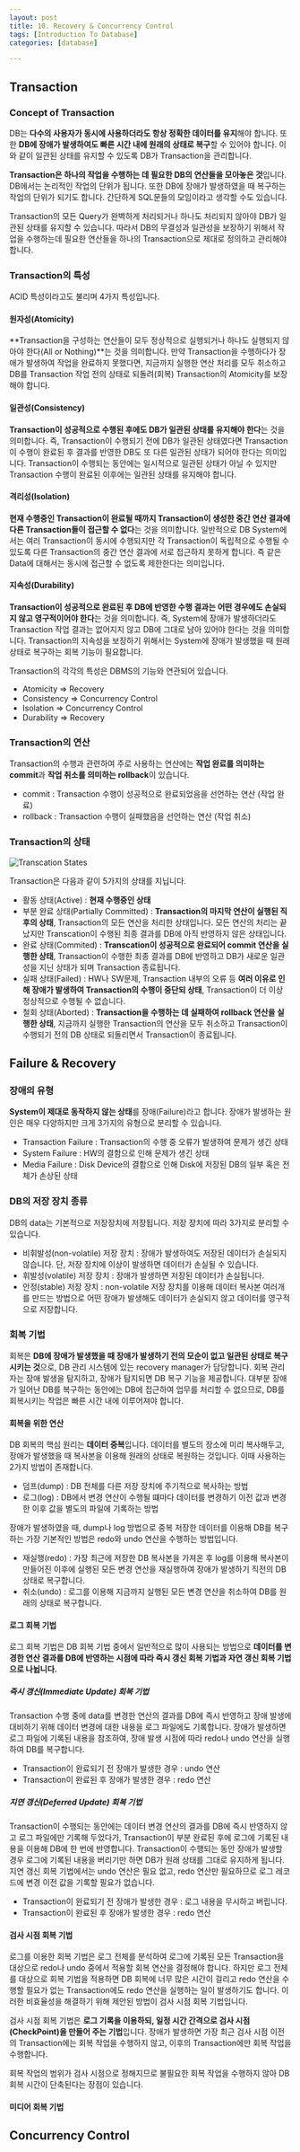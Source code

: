 ```yaml
---
layout: post
title: 10. Recovery & Concurrency Control
tags: [Introduction To Database]
categories: [database]

---
```


## Transaction

### Concept of Transaction

DB는 **다수의 사용자가 동시에 사용하더라도 항상 정확한 데이터를 유지**해야 합니다. 또한  **DB에 장애가 발생하여도 빠른 시간 내에 원래의 상태로 복구**할 수 있어야 합니다. 이와 같이 일관된 상태를 유지할 수 있도록 DB가 Transaction을 관리합니다.

**Transaction은 하나의 작업을 수행하는 데 필요한 DB의 연산들을 모아놓은 것**입니다. DB에서는 논리적인 작업의 단위가 됩니다. 또한 DB에 장애가 발생하였을 때 복구하는 작업의 단위가 되기도 합니다. 간단하게 SQL문들의 모임이라고 생각할 수도 있습니다.

Transaction의 모든 Query가 완벽하게 처리되거나 하나도 처리되지 않아야 DB가 일관된 상태를 유지할 수 있습니다. 따라서 DB의 무결성과 일관성을 보장하기 위해서 작업을 수행하는데 필요한 연산들을 하나의 Transaction으로 제대로 정의하고 관리해야 합니다.

### Transaction의 특성

ACID 특성이라고도 불리며 4가지 특성입니다.

#### 원자성(Atomicity)

**Transaction을 구성하는 연산들이 모두 정상적으로 실행되거나 하나도 실행되지 않아야 한다(All or Nothing)**는 것을 의미합니다. 만약 Transaction을 수행하다가 장애가 발생하여 작업을 완료하지 못했다면, 지금까지 실행한 연산 처리를 모두 취소하고 DB를 Transaction 작업 전의 상태로 되돌려(회복) Transaction의 Atomicity를 보장해야 합니다.

#### 일관성(Consistency)

**Transaction이 성공적으로 수행된 후에도 DB가 일관된 상태를 유지해야 한다**는 것을 의미합니다. 즉, Transaction이 수행되기 전에 DB가 일관된 상태였다면 Transaction이 수행이 완료된 후 결과를 반영한 DB도 또 다른 일관된 상태가 되어야 한다는 의미입니다. Transaction이 수행되는 동안에는 일시적으로 일관된 상태가 아닐 수 있지만 Transaction 수행이 완료된 이후에는 일관된 상태를 유지해야 합니다.

#### 격리성(Isolation)

**현재 수행중인 Transaction이 완료될 때까지 Transaction이 생성한 중간 연산 결과에 다른 Transaction들이 접근할 수 없다**는 것을 의미합니다. 일반적으로 DB System에서는 여러 Transaction이 동시에 수행되지만 각 Transaction이 독립적으로 수행될 수 있도록 다른 Transaction의 중간 연산 결과에 서로 접근하지 못하게 합니다. 즉 같은 Data에 대해서는 동시에 접근할 수 없도록 제한한다는 의미입니다.

#### 지속성(Durability)

**Transaction이 성공적으로 완료된 후 DB에 반영한 수행 결과는 어떤 경우에도 손실되지 않고 영구적이어야 한다**는 것을 의미합니다. 즉, System에 장애가 발생하더라도 Transaction 작업 결과는 없어지지 않고 DB에 그대로 남아 있어야 한다는 것을 의미합니다. Transaction의 지속성을 보장하기 위해서는 System에 장애가 발생했을 때 원래 상태로 복구하는 회복 기능이 필요합니다.

Transaction의 각각의 특성은 DBMS의 기능와 연관되어 있습니다.

* Atomicity ⇒ Recovery
* Consistency ⇒ Concurrency Control
* Isolation ⇒ Concurrency Control
* Durability ⇒ Recovery

### Transaction의 연산

Transaction의 수행과 관련하여 주로 사용하는 연산에는 **작업 완료를 의미하는 commit**과 **작업 취소를 의미하는 rollback**이 있습니다.

* commit : Transaction 수행이 성공적으로 완료되었음을 선언하는 연산 (작업 완료)
* rollback : Transaction 수행이 실패했음을 선언하는 연산 (작업 취소)

### Transaction의 상태

![Transcation States](https://nephelai.github.io/images/posts/transaction_states.jpg)

Transaction은 다음과 같이 5가지의 상태를 지닙니다.

* 활동 상태(Active) : **현재 수행중인 상태**
* 부분 완료 상태(Partially Committed) : **Transaction의 마지막 연산이 실행된 직후의 상태**, Transaction의 모든 연산을 처리한 상태입니다. 모든 연산의 처리는 끝났지만 Transcation이 수행된 최종 결과를 DB에 아직 반영하지 않은 상태입니다.
* 완료 상태(Commited) : **Transcation이 성공적으로 완료되어 commit 연산을 실행한 상태**, Transaction이 수행한 최종 결과를 DB에 반영하고 DB가 새로운 일관성을 지닌 상태가 되며 Transaction 종료됩니다.
* 실패 상태(Failed) : HW나 SW문제, Transaction 내부의 오류 등 **여러 이유로 인해 장애가 발생하여 Transaction의 수행이 중단되 상태**, Transaction이 더 이상 정상적으로 수행될 수 없습니다.
* 철회 상태(Aborted) : **Transaction을 수행하는 데 실패하여 rollback 연산을 실행한 상태**, 지금까지 실행한 Transaction의 연산을 모두 취소하고 Transaction이 수행되기 전의 DB 상태로 되돌리면서 Transaction이 종료됩니다.

## Failure & Recovery

### 장애의 유형

**System이 제대로 동작하지 않는 상태**를 장애(Failure)라고 합니다. 장애가 발생하는 원인은 매우 다양하지만 크게 3가지의 유형으로 분리할 수 있습니다.

* Transaction Failure : Transaction의 수행 중 오류가 발생하여 문제가 생긴 상태
* System Failure : HW의 결함으로 인해 문제가 생긴 상태
* Media Failure : Disk Device의 결함으로 인해 Disk에 저장된 DB의 일부 혹은 전체가 손상된 상태

### DB의 저장 장치 종류

DB의 data는 기본적으로 저장장치에 저장됩니다. 저장 장치에 따라 3가지로 분리할 수 있습니다.

* 비휘발성(non-volatile) 저장 장치 : 장애가 발생하여도 저장된 데이터가 손실되지 않습니다. 단, 저장 장치에 이상이 발생하면 데이터가 손실될 수 있습니다.
* 휘발성(volatile) 저장 장치 : 장애가 발생하면 저장된 데이터가 손실됩니다.
* 안정(stable) 저장 장치 : non-volatile 저장 장치를 이용해 데이터 복사본 여러개를 만드는 방법으로 어떤 장애가 발생해도 데이터가 손실되지 않고 데이터를 영구적으로 저장합니다.

### 회복 기법

회복은 **DB에 장애가 발생했을 때 장애가 발생하기 전의 모순이 없고 일관된 상태로 복구시키는 것**으로, DB 관리 시스템에 있는 recovery manager가 담당합니다. 회복 관리자는 장애 발생을 탐지하고, 장애가 탐지되면 DB 복구 기능을 제공합니다.  대부분 장애가 일어난 DB를 복구하는 동안에는 DB에 접근하여 업무를 처리할 수 없으므로, DB를 회복시키는 작업은 빠른 시간 내에 이루어져야 합니다.

#### 회복을 위한 연산

DB 회복의 핵심 원리는 **데이터 중복**입니다. 데이터를 별도의 장소에 미리 복사해두고, 장애가 발생했을 때 복사본을 이용해 원래의 상태로 복원하는 것입니다. 이때 사용하는 2가지 방법이 존재합니다.

* 덤프(dump) : DB 전체를 다른 저장 장치에 주기적으로 복사하는 방법
* 로그(log) : DB에서 변경 연산이 수행될 떄마다 데이터를 변경하기 이전 값과 변경한 이후 값을 별도의 파일에 기록하는 방법

장애가 발생하였을 때, dump나 log 방법으로 중복 저장한 데이터를 이용해 DB를 복구하는 가장 기본적인 방법은 redo와 undo 연산을 수행하는 방법입니다.

* 재실행(redo) : 가장 최근에 저장한 DB 복사본을 가져온 후 log를 이용해 복사본이 만들어진 이후에 실행된 모든 변경 연산을 재실행하여 장애가 발생하기 직전의 DB 상태로 복구합니다.
* 취소(undo) : 로그를 이용해 지금까지 실행된 모든 변경 연산을 취소하여 DB를 원래의 상태로 복구합니다.

#### 로그 회복 기법

로그 회복 기법은 DB 회복 기법 중에서 일반적으로 많이 사용되는 방법으로 **데이터를 변경한 연산 결과를 DB에 반영하는 시점에 따라 즉시 갱신 회복 기법과 자연 갱신 회복 기법으로 나뉩니다.** 

##### 즉시 갱신(Immediate Update) 회복 기법 

Transaction 수행 중에 data를 변경한 연산의 결과를 DB에 즉시 반영하고 장애 발생에 대비하기 위해 데이터 변경에 대한 내용을 로그 파일에도 기록합니다. 장애가 발생하면 로그 파일에 기록된 내용을 참조하여, 장애 발생 시점에 따라 redo나 undo 연산을 실행하여 DB를 복구합니다.

* Transaction이 완료되기 전 장애가 발생한 경우 : undo 연산
* Transaction이 완료된 후 장애가 발생한 경우 : redo 연산

##### 지연 갱신(Deferred Update) 회복 기법

Transaction이 수행되는 동안에는 데이터 변경 연산의 결과를 DB에 즉시 반영하지 않고 로그 파일에만 기록해 두었다가, Transaction이 부분 완료된 후에 로그에 기록된 내용을 이용해 DB에 한 번에 반영합니다. Transaction이 수행되는 동안 장애가 발생할 경우 로그에 기록된 내용을 버리기만 하면 DB가 원래 상태를 그대로 유지하게 됩니다. 지연 갱신 회복 기법에서는 undo 연산은 필요 없고, redo 연산만 필요하므로 로그 레코드에 변경 이전 값을 기록할 필요가 없습니다.

* Transaction이 완료되기 전 장애가 발생한 경우 : 로그 내용을 무시하고 버립니다.
* Transaction이 완료된 후 장애가 발생한 경우 : redo 연산

#### 검사 시점 회복 기법

로그를 이용한 회복 기법은 로그 전체를 분석하여 로그에 기록된 모든 Transaction을 대상으로 redo나 undo 중에서 적용할 회복 연산을 결정해야 합니다. 하지만 로그 전체를 대상으로 회복 기법을 적용하면 DB 회복에 너무 많은 시간이 걸리고 redo 연산을 수행할 필요가 없는 Transaction에도 redo 연산을 실행하는 일이 발생하기도 합니다. 이러한 비효율성을 해결하기 위해 제안된 방법이 검사 시점 회복 기법입니다.

검사 시점 회복 기법은  **로그 기록을 이용하되, 일정 시간 간격으로 검사 시점(CheckPoint)을 만들어 주는 기법**입니다. 장애가 발생하면 가장 최근 검사 시점 이전의 Transaction에는 회복 작업을 수행하지 않고, 이후의 Transaction에만 회복 작업을 수행합니다.

회복 작업의 범위가 검사 시점으로 정해지므로 불필요한 회복 작업을 수행하지 않아 DB 회복 시간이 단축된다는 장점이 있습니다.

#### 미디어 회복 기법

## Concurrency Control

